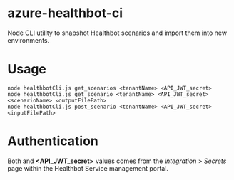 # azure-healthbot-ci
Node CLI utility to snapshot Healthbot scenarios and import them into new environments.

# Usage 
```
node healthbotCli.js get_scenarios <tenantName> <API_JWT_secret>
node healthbotCli.js get_scenario <tenantName> <API_JWT_secret> <scenarioName> <outputFilePath>
node healthbotCli.js post_scenario <tenantName> <API_JWT_secret> <inputFilePath>
```

# Authentication
Both __<tenantName>__ and __<API_JWT_secret>__ values comes from the _Integration_ > _Secrets_ page within the Healthbot Service management portal. 
